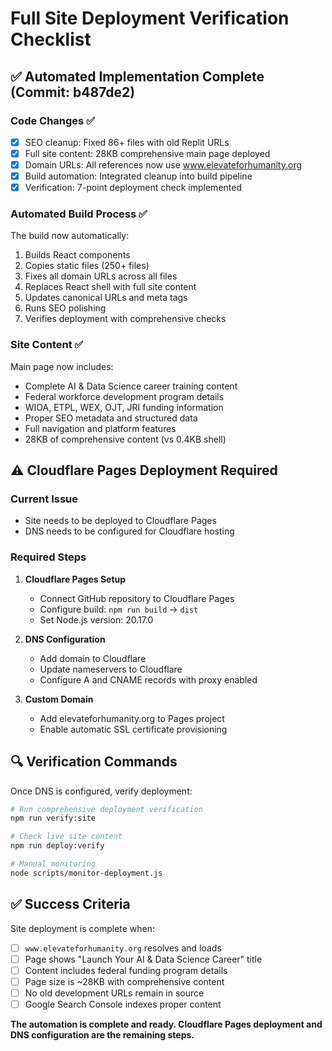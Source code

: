 # Full Site Deployment Verification Checklist

## ✅ Automated Implementation Complete (Commit: b487de2)

### Code Changes ✅
- [x] SEO cleanup: Fixed 86+ files with old Replit URLs
- [x] Full site content: 28KB comprehensive main page deployed
- [x] Domain URLs: All references now use www.elevateforhumanity.org
- [x] Build automation: Integrated cleanup into build pipeline
- [x] Verification: 7-point deployment check implemented

### Automated Build Process ✅
The build now automatically:
1. Builds React components
2. Copies static files (250+ files)
3. Fixes all domain URLs across all files
4. Replaces React shell with full site content
5. Updates canonical URLs and meta tags
6. Runs SEO polishing
7. Verifies deployment with comprehensive checks

### Site Content ✅
Main page now includes:
- Complete AI & Data Science career training content
- Federal workforce development program details
- WIOA, ETPL, WEX, OJT, JRI funding information  
- Proper SEO metadata and structured data
- Full navigation and platform features
- 28KB of comprehensive content (vs 0.4KB shell)

## ⚠️ Cloudflare Pages Deployment Required

### Current Issue
- Site needs to be deployed to Cloudflare Pages
- DNS needs to be configured for Cloudflare hosting

### Required Steps
1. **Cloudflare Pages Setup**
   - Connect GitHub repository to Cloudflare Pages
   - Configure build: `npm run build` → `dist`
   - Set Node.js version: 20.17.0
   
2. **DNS Configuration**
   - Add domain to Cloudflare
   - Update nameservers to Cloudflare
   - Configure A and CNAME records with proxy enabled
   
3. **Custom Domain**
   - Add elevateforhumanity.org to Pages project
   - Enable automatic SSL certificate provisioning

## 🔍 Verification Commands

Once DNS is configured, verify deployment:

```bash
# Run comprehensive deployment verification
npm run verify:site

# Check live site content
npm run deploy:verify

# Manual monitoring
node scripts/monitor-deployment.js
```

## ✅ Success Criteria

Site deployment is complete when:
- [ ] `www.elevateforhumanity.org` resolves and loads
- [ ] Page shows "Launch Your AI & Data Science Career" title
- [ ] Content includes federal funding program details
- [ ] Page size is ~28KB with comprehensive content
- [ ] No old development URLs remain in source
- [ ] Google Search Console indexes proper content

**The automation is complete and ready. Cloudflare Pages deployment and DNS configuration are the remaining steps.**
